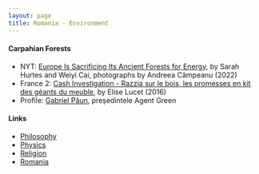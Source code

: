 ```yaml
---
layout: page
title: Romania - Environment
---
```

#### Carpahian Forests
* NYT: [Europe Is Sacrificing Its Ancient Forests for Energy](https://www.nytimes.com/interactive/2022/09/07/world/europe/eu-logging-wood-pellets.html?fbclid=IwAR0fg6-6OoQbkjLi5b4QEOGZ9nLmcNG1e90foLqniPkCOX_x8LVdlHs45SM), by Sarah Hurtes and Weiyi Cai, photographs by Andreea Câmpeanu (2022)
* France 2: [Cash Investigation - Razzia sur le bois, les promesses en kit des géants du meuble](https://www.dailymotion.com/video/x59qar9), by Elise Lucet (2016)
* Profile: [Gabriel Păun](https://www.linkedin.com/in/gabriel-paun-65641110a/), președintele Agent Green

#### Links
* [Philosophy](philosophy.md)
* [Physics](physics.md)
* [Religion](religion.md)
* [Romania](romania.md)

